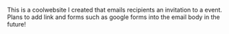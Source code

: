 This is a coolwebsite I created that emails recipients an invitation to a event. Plans to add link and forms such as google forms into the email body in the future!
